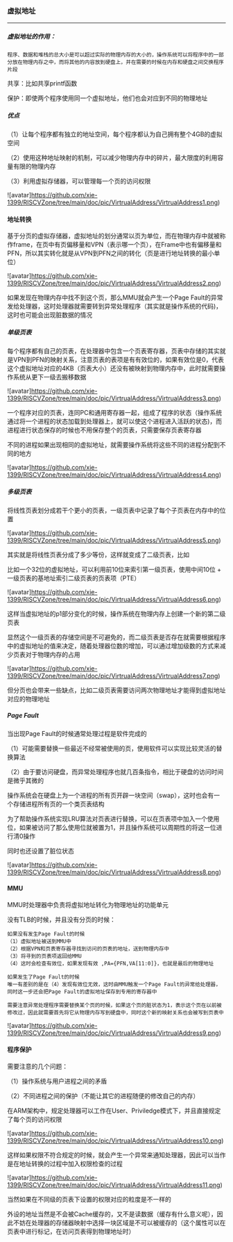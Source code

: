 ### 虚拟地址

------

##### 虚拟地址的作用：

```
程序、数据和堆栈的总大小是可以超过实际的物理内存的大小的，操作系统可以将程序中的一部分放在物理内存之中，而将其他的内容放到硬盘上，并在需要的时候在内存和硬盘之间交换程序片段
```

共享：比如共享printf函数

保护：即使两个程序使用同一个虚拟地址，他们也会对应到不同的物理地址

##### 优点

（1）让每个程序都有独立的地址空间，每个程序都认为自己拥有整个4GB的虚拟空间

（2）使用这种地址映射的机制，可以减少物理内存中的碎片，最大限度的利用容量有限的物理内存

（3）利用虚拟存储器，可以管理每一个页的访问权限

![avatar]https://github.com/xie-1399/RISCVZone/tree/main/doc/pic/VirtrualAddress/VirtrualAddress1.png)

#### 地址转换

基于分页的虚拟存储器，虚拟地址的划分通常以页为单位，而在物理内存中就被称作frame，在页中有页偏移量和VPN（表示哪一个页），在Frame中也有偏移量和PFN，所以其实转化就是从VPN到PFN之间的转化（页是进行地址转换的最小单位）

![avatar]https://github.com/xie-1399/RISCVZone/tree/main/doc/pic/VirtrualAddress/VirtrualAddress2.png)

如果发现在物理内存中找不到这个页，那么MMU就会产生一个Page Fault的异常发给处理器，这时处理器就需要转到异常处理程序（其实就是操作系统的代码)，这时也可能会出现脏数据的情况

##### 单级页表

每个程序都有自己的页表，在处理器中包含一个页表寄存器，页表中存储的其实就是VPN到PFN的映射关系，注意页表的表项是有有效位的，如果有效位是0，代表这个虚拟地址对应的4KB（页表大小）还没有被映射到物理内存中，此时就需要操作系统从更下一级去搬移数据

![avatar]https://github.com/xie-1399/RISCVZone/tree/main/doc/pic/VirtrualAddress/VirtrualAddress3.png)

一个程序对应的页表，连同PC和通用寄存器一起，组成了程序的状态（操作系统通过将一个进程的状态加载到处理器上，就可以使这个进程进入活跃的状态)，而进程进行状态保存的时候也不用保存整个的页表，只需要保存页表寄存器

不同的进程如果出现相同的虚拟地址，就需要操作系统将这些不同的进程分配到不同的地方

![avatar]https://github.com/xie-1399/RISCVZone/tree/main/doc/pic/VirtrualAddress/VirtrualAddress4.png)

##### 多级页表

将线性页表划分成若干个更小的页表，一级页表中记录了每个子页表在内存中的位置

![avatar]https://github.com/xie-1399/RISCVZone/tree/main/doc/pic/VirtrualAddress/VirtrualAddress5.png)

其实就是将线性页表分成了多少等份，这样就变成了二级页表，比如

比如一个32位的虚拟地址，可以利用前10位来索引第一级页表，使用中间10位 + 一级页表的基地址索引二级页表的页表项（PTE）

![avatar]https://github.com/xie-1399/RISCVZone/tree/main/doc/pic/VirtrualAddress/VirtrualAddress6.png)

这样当虚拟地址的p1部分变化的时候，操作系统在物理内存上创建一个新的第二级页表

显然这个一级页表的存储空间是不可避免的，而二级页表是否存在就需要根据程序中的虚拟地址的值来决定，随着处理器位数的增加，可以通过增加级数的方式来减少页表对于物理内存的占用

![avatar]https://github.com/xie-1399/RISCVZone/tree/main/doc/pic/VirtrualAddress/VirtrualAddress7.png)

但分页也会带来一些缺点，比如二级页表需要访问两次物理地址才能得到虚拟地址对应的物理地址

##### Page Fault

当出现Page Fault的时候通常处理过程是软件完成的

（1）可能需要替换一些最近不经常被使用的页，使用软件可以实现比较灵活的替换算法

（2）由于要访问硬盘，而异常处理程序也就几百条指令，相比于硬盘的访问时间是微乎其微的

操作系统会在硬盘上为一个进程的所有页开辟一块空间（swap），这时也会有一个存储进程所有页的一个类页表结构

为了帮助操作系统实现LRU算法对页表进行替换，可以在页表项中加入一个使用位，如果被访问了那么使用位就被置为1，并且操作系统可以周期性的将这一位进行清0操作

同时也还设置了脏位状态

![avatar]https://github.com/xie-1399/RISCVZone/tree/main/doc/pic/VirtrualAddress/VirtrualAddress8.png)

#### MMU

MMU时处理器中负责将虚拟地址转化为物理地址的功能单元

没有TLB的时候，并且没有分页的时候：

```
如果没有发生Page Fault的时候
（1）虚拟地址被送到MMU中
（2）根据VPN和页表寄存器寻找到访问的页表的地址，送到物理内存中
（3）将寻到的页表项返回给MMU
（4）这时会检查有效位，如果发现有效 ,PA={PFN,VA[11:0]}，也就是最后的物理地址
```

```
如果发生了Page Fault的时候
唯一有差别的是在（4）发现有效位无效，这时由MMU触发一个Page Fault的异常给处理器，同时这一步还会把Page Fault的虚拟地址保存到专用的寄存器中

需要注意异常处理程序需要替换某个页的时候，如果这个页的脏状态为1，表示这个页在以前被修改过，因此就需要首先将它从物理内存写到硬盘中，同时这个新的映射关系也会被写到页表中
```

![avatar]https://github.com/xie-1399/RISCVZone/tree/main/doc/pic/VirtrualAddress/VirtrualAddress9.png)

#### 程序保护

需要注意的几个问题：

（1）操作系统与用户进程之间的矛盾

（2）不同进程之间的保护（不能让其它的进程随便的修改自己的内存）

在ARM架构中，规定处理器可以工作在User、Priviledge模式下，并且直接规定了每个页的访问权限

![avatar]https://github.com/xie-1399/RISCVZone/tree/main/doc/pic/VirtrualAddress/VirtrualAddress10.png)

这样如果权限不符合规定的时候，就会产生一个异常来通知处理器，因此可以当作是在地址转换的过程中加入权限检查的过程

![avatar]https://github.com/xie-1399/RISCVZone/tree/main/doc/pic/VirtrualAddress/VirtrualAddress11.png)

当然如果在不同级的页表下设置的权限对应的粒度是不一样的

外设的地址当然是不会被Cache缓存的，又不是读数据（缓存有什么意义呢），因此不妨在处理器的存储器映射中选择一块区域是不可以被缓存的（这个属性可以在页表中进行标记，在访问页表得到物理地址时）














